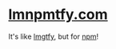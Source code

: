 [lmnpmtfy.com](http://lmnpmtfy.com/)
====================================

It's like [lmgtfy](http://lmgtfy.com/), but for [npm](https://npmjs.com)!
